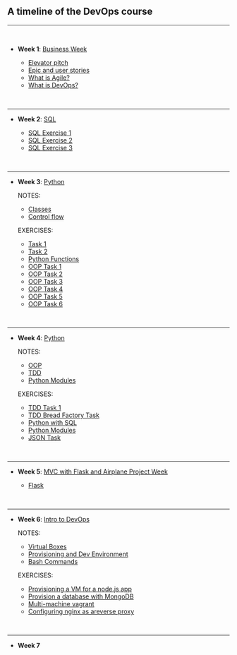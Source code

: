 ## A timeline of the DevOps course

---

<br>

- **Week 1**: [Business Week](https://github.com/jaredsparta/ENG74_DEVOPS/tree/main/1st_Week)

    - [Elevator pitch](https://github.com/jaredsparta/elev_pitch2)
    - [Epic and user stories](https://github.com/jaredsparta/epic_and_user_stories)
    - [What is Agile?](https://github.com/jaredsparta/what_is_agile)
    - [What is DevOps?](https://github.com/jaredsparta/what_is_devops)

<br>

---

- **Week 2**: [SQL](https://github.com/jaredsparta/ENG74_DEVOPS/tree/main/2nd_Week)

    - [SQL Exercise 1](https://github.com/jaredsparta/sql_exercise1)
    - [SQL Exercise 2](https://github.com/jaredsparta/sql_exercise2)
    - [SQL Exercise 3](https://github.com/jaredsparta/sql_exercise3)

<br>

---

- **Week 3**: [Python](https://github.com/jaredsparta/ENG74_DEVOPS/blob/main/3rd_Week/README.md)

    NOTES:
    - [Classes](https://github.com/jaredsparta/python_classes)
    - [Control flow](https://github.com/jaredsparta/control_flow)


    EXERCISES:
    - [Task 1](https://github.com/jaredsparta/python_task1)
    - [Task 2](https://github.com/jaredsparta/python_task2)
    - [Python Functions](https://github.com/jaredsparta/python_functions)
    - [OOP Task 1](https://github.com/jaredsparta/oop_task1)
    - [OOP Task 2](https://github.com/jaredsparta/oop_task2)
    - [OOP Task 3](https://github.com/jaredsparta/oop_task3)
    - [OOP Task 4](https://github.com/jaredsparta/oop_task_4_and_5/tree/master/task_4_calculator)
    - [OOP Task 5](https://github.com/jaredsparta/oop_task_4_and_5/tree/master/task_5_dna_parsing)
    - [OOP Task 6](https://github.com/jaredsparta/oop_task_6)
    
<br>

---

- **Week 4**: [Python](https://github.com/jaredsparta/ENG74_DEVOPS/blob/main/3rd_Week/README.md)
    
    NOTES:
    - [OOP](https://github.com/jaredsparta/python_oop)
    - [TDD](https://github.com/jaredsparta/tdd_python)
    - [Python Modules](https://github.com/jaredsparta/python_modules)

    EXERCISES:
    - [TDD Task 1](https://github.com/jaredsparta/tdd_test_task)
    - [TDD Bread Factory Task](https://github.com/jaredsparta/bread_factory_task)
    - [Python with SQL](https://github.com/jaredsparta/python_with_sql)
    - [Python Modules](https://github.com/jaredsparta/python_modules)
    - [JSON Task](https://github.com/jaredsparta/json_task)

<br>

---

- **Week 5**: [MVC with Flask and Airplane Project Week]()

    - [Flask](https://github.com/jaredsparta/mvc_with_flask)

<br>

---

- **Week 6**: [Intro to DevOps](https://github.com/jaredsparta/ENG74_DEVOPS/tree/main/6th_Week)

    NOTES:
    - [Virtual Boxes](https://github.com/jaredsparta/virtualbox)
    - [Provisioning and Dev Environment](https://github.com/jaredsparta/provisioning-dev-env)
    - [Bash Commands](https://github.com/jaredsparta/bash-commands)

    EXERCISES:
    - [Provisioning a VM for a node.js app](https://github.com/jaredsparta/provisioning-node-js-task)
    - [Provision a database with MongoDB](https://github.com/jaredsparta/provisioning-dev-env-task-2)
    - [Multi-machine vagrant](https://github.com/jaredsparta/provisioning-dev-env-task-3)
    - [Configuring nginx as areverse proxy](https://github.com/jaredsparta/nginx-configuration-of-multi-vagrant-machine)

<br>

---

- **Week 7**
